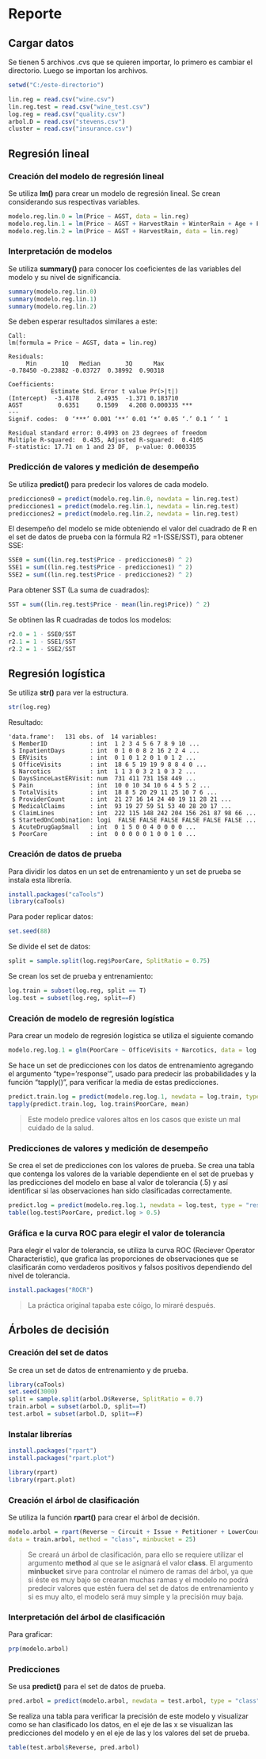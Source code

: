 # Reporte
## Cargar datos
Se tienen 5 archivos .cvs que se quieren importar, lo primero es cambiar el directorio. Luego se importan los archivos.
```r 
setwd("C:/este-directorio") 

lin.reg = read.csv("wine.csv")
lin.reg.test = read.csv("wine_test.csv")
log.reg = read.csv("quality.csv")
arbol.D = read.csv("stevens.csv")
cluster = read.csv("insurance.csv")
```

## Regresión lineal
### Creación del modelo de regresión lineal
Se utiliza **lm()** para crear un modelo de regresión lineal. Se crean considerando sus respectivas variables.
```r
modelo.reg.lin.0 = lm(Price ~ AGST, data = lin.reg)
modelo.reg.lin.1 = lm(Price ~ AGST + HarvestRain + WinterRain + Age + FrancePop, data = lin.reg)
modelo.reg.lin.2 = lm(Price ~ AGST + HarvestRain, data = lin.reg)
```

### Interpretación de modelos
Se utiliza **summary()** para conocer los coeficientes de las variables del modelo y su nivel de significancia.
```r
summary(modelo.reg.lin.0)
summary(modelo.reg.lin.1)
summary(modelo.reg.lin.2)
```

Se deben esperar resultados similares a este:
```
Call:
lm(formula = Price ~ AGST, data = lin.reg)

Residuals:
     Min       1Q   Median       3Q      Max 
-0.78450 -0.23882 -0.03727  0.38992  0.90318 

Coefficients:
            Estimate Std. Error t value Pr(>|t|)    
(Intercept)  -3.4178     2.4935  -1.371 0.183710    
AGST          0.6351     0.1509   4.208 0.000335 ***
---
Signif. codes:  0 ‘***’ 0.001 ‘**’ 0.01 ‘*’ 0.05 ‘.’ 0.1 ‘ ’ 1

Residual standard error: 0.4993 on 23 degrees of freedom
Multiple R-squared:  0.435,	Adjusted R-squared:  0.4105 
F-statistic: 17.71 on 1 and 23 DF,  p-value: 0.000335
```

### Predicción de valores y medición de desempeño
Se utiliza **predict()** para predecir los valores de cada modelo.
```r
predicciones0 = predict(modelo.reg.lin.0, newdata = lin.reg.test)
predicciones1 = predict(modelo.reg.lin.1, newdata = lin.reg.test)
predicciones2 = predict(modelo.reg.lin.2, newdata = lin.reg.test)
```

El desempeño del modelo se mide obteniendo el valor del cuadrado de R en el set de datos de prueba con la fórmula R2 =1-(SSE/SST), para obtener SSE:
```r
SSE0 = sum((lin.reg.test$Price - predicciones0) ^ 2)
SSE1 = sum((lin.reg.test$Price - predicciones1) ^ 2)
SSE2 = sum((lin.reg.test$Price - predicciones2) ^ 2)
```

Para obtener SST (La suma de cuadrados):
```r
SST = sum((lin.reg.test$Price - mean(lin.reg$Price)) ^ 2)
```

Se obtinen las R cuadradas de todos los modelos:
```r
r2.0 = 1 - SSE0/SST
r2.1 = 1 - SSE1/SST
r2.2 = 1 - SSE2/SST
```

## Regresión logística
Se utiliza **str()** para ver la estructura.
```r
str(log.reg)
```

Resultado:
```
'data.frame':	131 obs. of  14 variables:
 $ MemberID            : int  1 2 3 4 5 6 7 8 9 10 ...
 $ InpatientDays       : int  0 1 0 0 8 2 16 2 2 4 ...
 $ ERVisits            : int  0 1 0 1 2 0 1 0 1 2 ...
 $ OfficeVisits        : int  18 6 5 19 19 9 8 8 4 0 ...
 $ Narcotics           : int  1 1 3 0 3 2 1 0 3 2 ...
 $ DaysSinceLastERVisit: num  731 411 731 158 449 ...
 $ Pain                : int  10 0 10 34 10 6 4 5 5 2 ...
 $ TotalVisits         : int  18 8 5 20 29 11 25 10 7 6 ...
 $ ProviderCount       : int  21 27 16 14 24 40 19 11 28 21 ...
 $ MedicalClaims       : int  93 19 27 59 51 53 40 28 20 17 ...
 $ ClaimLines          : int  222 115 148 242 204 156 261 87 98 66 ...
 $ StartedOnCombination: logi  FALSE FALSE FALSE FALSE FALSE FALSE ...
 $ AcuteDrugGapSmall   : int  0 1 5 0 0 4 0 0 0 0 ...
 $ PoorCare            : int  0 0 0 0 0 1 0 0 1 0 ...
```

### Creación de datos de prueba
Para dividir los datos en un set de entrenamiento y un set de prueba se instala esta librería.
```r
install.packages("caTools")
library(caTools)
```

Para poder replicar datos:
```r
set.seed(88)
```

Se divide el set de datos:
```r
split = sample.split(log.reg$PoorCare, SplitRatio = 0.75)
```

Se crean los set de prueba y entrenamiento:
```r
log.train = subset(log.reg, split == T)
log.test = subset(log.reg, split==F)
```

### Creación de modelo de regresión logística
Para crear un modelo de regresión logística se utiliza el siguiente comando
```r
modelo.reg.log.1 = glm(PoorCare ~ OfficeVisits + Narcotics, data = log.train, family = binomial)
```

Se hace un set de predicciones con los datos de entrenamiento agregando el argumento “type=’response’”, usado para predecir las probabilidades y la función “tapply()”, para verificar la media de estas predicciones.
```r
predict.train.log = predict(modelo.reg.log.1, newdata = log.train, type = "response")
tapply(predict.train.log, log.train$PoorCare, mean)
```

> Este modelo predice valores altos en los casos que existe un mal cuidado de la salud.

### Predicciones de valores y medición de desempeño
Se crea el set de predicciones con los valores de prueba. Se crea una tabla que contenga los valores de la variable dependiente en el set de pruebas y las predicciones del modelo en base al valor de tolerancia (.5) y así identificar si las observaciones han sido clasificadas correctamente.
```r
predict.log = predict(modelo.reg.log.1, newdata = log.test, type = "response")
table(log.test$PoorCare, predict.log > 0.5)
```

### Gráfica e la curva ROC para elegir el valor de tolerancia
Para elegir el valor de tolerancia, se utiliza la curva ROC (Reciever Operator Characteristic), que grafica las proporciones de observaciones que se clasificarán como verdaderos positivos y falsos positivos dependiendo del nivel de tolerancia.
```r
install.packages("ROCR")
```
> La práctica original tapaba este cóigo, lo miraré después.

## Árboles de decisión
### Creación del set de datos
Se crea un set de datos de entrenamiento y de prueba. 
```r
library(caTools)
set.seed(3000)
split = sample.split(arbol.D$Reverse, SplitRatio = 0.7)
train.arbol = subset(arbol.D, split==T)
test.arbol = subset(arbol.D, split==F)
```

### Instalar librerías
```r
install.packages("rpart")
install.packages("rpart.plot")
```

```r
library(rpart)
library(rpart.plot)
```

### Creación el árbol de clasificación
Se utiliza la función **rpart()** para crear el árbol de decisión.
```r
modelo.arbol = rpart(Reverse ~ Circuit + Issue + Petitioner + LowerCourt + Unconst, 
data = train.arbol, method = "class", minbucket = 25)
```

> Se creará un árbol de clasificación, para ello se requiere utilizar el argumento **method** al que se le asignará el valor **class**. El argumento **minbucket** sirve para controlar el número de ramas del árbol, ya que si éste es muy bajo se crearan muchas ramas y el modelo no podrá predecir valores que estén fuera del set de datos de entrenamiento y si es muy alto, el modelo será muy simple y la precisión muy baja.

### Interpretación del árbol de clasificación
Para graficar:
```r
prp(modelo.arbol)
```

### Predicciones
Se usa **predict()** para el set de datos de prueba.
```r
pred.arbol = predict(modelo.arbol, newdata = test.arbol, type = "class")
```

Se realiza una tabla para verificar la precisión de este modelo y visualizar como se han clasificado los datos, en el eje de las x se visualizan las predicciones del modelo y en el eje de las y los valores del set de prueba.
```r
table(test.arbol$Reverse, pred.arbol)
```
